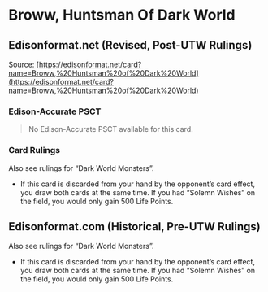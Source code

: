 # Broww, Huntsman Of Dark World

## Edisonformat.net (Revised, Post-UTW Rulings)

Source: [https://edisonformat.net/card?name=Broww,%20Huntsman%20of%20Dark%20World](https://edisonformat.net/card?name=Broww,%20Huntsman%20of%20Dark%20World)

### Edison-Accurate PSCT

> No Edison-Accurate PSCT available for this card.

### Card Rulings

Also see rulings for “Dark World Monsters”.
*   If this card is discarded from your hand by the opponent’s card effect, you draw both cards at the same time. If you had “Solemn Wishes” on the field, you would only gain 500 Life Points.


## Edisonformat.com (Historical, Pre-UTW Rulings)

Also see rulings for “Dark World Monsters”.

*   If this card is discarded from your hand by the opponent’s card effect, you draw both cards at the same time. If you had “Solemn Wishes” on the field, you would only gain 500 Life Points.


